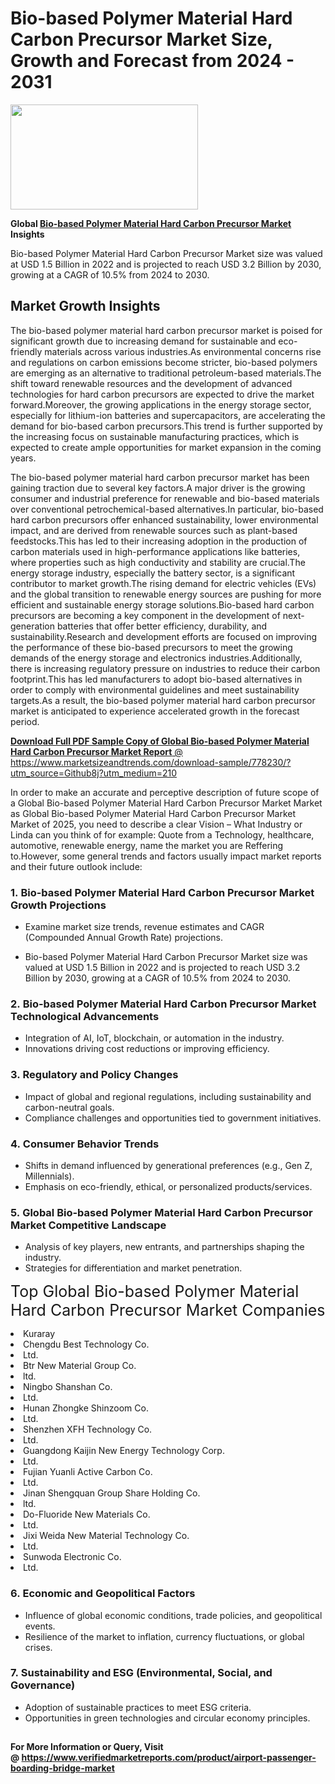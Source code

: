 <H1>Bio-based Polymer Material Hard Carbon Precursor Market Size, Growth and Forecast from 2024 - 2031</H1><img class="aligncenter size-medium wp-image-584254" src="https://thirdeyenews.in/wp-content/uploads/2024/09/Global-Market-Research-300x168.jpeg" alt="" width="300" height="168" /><p><strong>Global&nbsp;<a href="https://www.marketsizeandtrends.com/download-sample/778230/?utm_source=Github8j?utm_medium=210">Bio-based Polymer Material Hard Carbon Precursor Market</a> Insights</strong></p><p>Bio-based Polymer Material Hard Carbon Precursor Market size was valued at USD 1.5 Billion in 2022 and is projected to reach USD 3.2 Billion by 2030, growing at a CAGR of 10.5% from 2024 to 2030.</p><p><h2>Market Growth Insights</h2> The bio-based polymer material hard carbon precursor market is poised for significant growth due to increasing demand for sustainable and eco-friendly materials across various industries.As environmental concerns rise and regulations on carbon emissions become stricter, bio-based polymers are emerging as an alternative to traditional petroleum-based materials.The shift toward renewable resources and the development of advanced technologies for hard carbon precursors are expected to drive the market forward.Moreover, the growing applications in the energy storage sector, especially for lithium-ion batteries and supercapacitors, are accelerating the demand for bio-based carbon precursors.This trend is further supported by the increasing focus on sustainable manufacturing practices, which is expected to create ample opportunities for market expansion in the coming years.<p><a href="#"></a></p> The bio-based polymer material hard carbon precursor market has been gaining traction due to several key factors.A major driver is the growing consumer and industrial preference for renewable and bio-based materials over conventional petrochemical-based alternatives.In particular, bio-based hard carbon precursors offer enhanced sustainability, lower environmental impact, and are derived from renewable sources such as plant-based feedstocks.This has led to their increasing adoption in the production of carbon materials used in high-performance applications like batteries, where properties such as high conductivity and stability are crucial.The energy storage industry, especially the battery sector, is a significant contributor to market growth.The rising demand for electric vehicles (EVs) and the global transition to renewable energy sources are pushing for more efficient and sustainable energy storage solutions.Bio-based hard carbon precursors are becoming a key component in the development of next-generation batteries that offer better efficiency, durability, and sustainability.Research and development efforts are focused on improving the performance of these bio-based precursors to meet the growing demands of the energy storage and electronics industries.Additionally, there is increasing regulatory pressure on industries to reduce their carbon footprint.This has led manufacturers to adopt bio-based alternatives in order to comply with environmental guidelines and meet sustainability targets.As a result, the bio-based polymer material hard carbon precursor market is anticipated to experience accelerated growth in the forecast period.<p><a href="#"></p><p><span class=""><strong>Download Full PDF Sample Copy of Global Bio-based Polymer Material Hard Carbon Precursor Market Report</strong> @ <a href="https://www.marketsizeandtrends.com/download-sample/778230/?utm_source=Github8j?utm_medium=210" target="_blank">https://www.marketsizeandtrends.com/download-sample/778230/?utm_source=Github8j?utm_medium=210</a></span></p><p>In order to make an accurate and perceptive description of future scope of a Global&nbsp;Bio-based Polymer Material Hard Carbon Precursor Market Market as Global&nbsp;Bio-based Polymer Material Hard Carbon Precursor Market Market of 2025, you need to describe a clear Vision &ndash; What Industry or Linda can you think of for example: Quote from a Technology, healthcare, automotive, renewable energy, name the market you are Reffering to.However, some general trends and factors usually impact market reports and their future outlook include:</p><h3>1.&nbsp;<strong>Bio-based Polymer Material Hard Carbon Precursor Market Growth Projections</strong></h3><ul><li>Examine market size trends, revenue estimates and CAGR (Compounded Annual Growth Rate) projections.</li><li><p>Bio-based Polymer Material Hard Carbon Precursor Market size was valued at USD 1.5 Billion in 2022 and is projected to reach USD 3.2 Billion by 2030, growing at a CAGR of 10.5% from 2024 to 2030.</p></li></ul><h3>2.&nbsp;<strong>Bio-based Polymer Material Hard Carbon Precursor Market Technological Advancements</strong></h3><ul><li>Integration of AI, IoT, blockchain, or automation in the industry.</li><li>Innovations driving cost reductions or improving efficiency.</li></ul><h3>3.&nbsp;<strong>Regulatory and Policy Changes</strong></h3><ul><li>Impact of global and regional regulations, including sustainability and carbon-neutral goals.</li><li>Compliance challenges and opportunities tied to government initiatives.</li></ul><h3>4.&nbsp;<strong>Consumer Behavior Trends</strong></h3><ul><li>Shifts in demand influenced by generational preferences (e.g., Gen Z, Millennials).</li><li>Emphasis on eco-friendly, ethical, or personalized products/services.</li></ul><h3>5.&nbsp;<strong>Global Bio-based Polymer Material Hard Carbon Precursor Market Competitive Landscape</strong></h3><ul><li>Analysis of key players, new entrants, and partnerships shaping the industry.</li><li>Strategies for differentiation and market penetration.</li></ul><p data-pm-slice="1 1 []"><span style="color: inherit; font-family: inherit; font-size: 25px;">Top Global Bio-based Polymer Material Hard Carbon Precursor Market Companies</span></p><div class="" data-test-id=""><p><li>Kuraray</li><li> Chengdu Best Technology Co.</li><li> Ltd.</li><li> Btr New Material Group Co.</li><li>ltd.</li><li> Ningbo Shanshan Co.</li><li>Ltd.</li><li> Hunan Zhongke Shinzoom Co.</li><li> Ltd.</li><li> Shenzhen XFH Technology Co.</li><li>Ltd.</li><li> Guangdong Kaijin New Energy Technology Corp.</li><li>Ltd.</li><li> Fujian Yuanli Active Carbon Co.</li><li>Ltd.</li><li> Jinan Shengquan Group Share Holding Co.</li><li>ltd.</li><li> Do-Fluoride New Materials Co.</li><li>Ltd.</li><li> Jixi Weida New Material Technology Co.</li><li> Ltd.</li><li> Sunwoda Electronic Co.</li><li> Ltd.</li></p></div><h3>6.&nbsp;<strong>Economic and Geopolitical Factors</strong></h3><ul><li>Influence of global economic conditions, trade policies, and geopolitical events.</li><li>Resilience of the market to inflation, currency fluctuations, or global crises.</li></ul><h3>7.&nbsp;<strong>Sustainability and ESG (Environmental, Social, and Governance)</strong></h3><ul><li>Adoption of sustainable practices to meet ESG criteria.</li><li>Opportunities in green technologies and circular economy principles.</li></ul><h2><strong style="font-size: 14px;">For More Information or Query, Visit @&nbsp;</strong><a style="background-color: #ffffff; font-size: 14px;" href="https://www.marketsizeandtrends.com/report/bio-based-polymer-material-hard-carbon-precursor-market/" target="_blank">https://www.verifiedmarketreports.com/product/airport-passenger-boarding-bridge-market</a></h2>